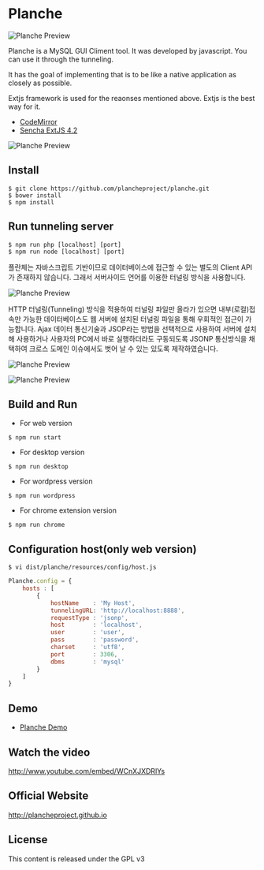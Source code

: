# Planche

![Planche Preview](http://plancheproject.github.io/images/intro2.png)

Planche is a MySQL GUI Climent tool. It was developed by javascript. You can use it through the tunneling.

It has the goal of implementing that is to be like a native application as closely as possible.

Extjs framework is used for the reaonses mentioned above. Extjs is the best way for it.

- [CodeMirror](http://codemirror.net/)
- [Sencha ExtJS 4.2](http://www.sencha.com/products/extjs/)

![Planche Preview](http://plancheproject.github.io/images/intro.png)

## Install

```
$ git clone https://github.com/plancheproject/planche.git
$ bower install
$ npm install
```

## Run tunneling server

```
$ npm run php [localhost] [port]
$ npm run node [localhost] [port]
```

플란체는 자바스크립트 기반이므로 데이터베이스에 접근할 수 있는 별도의 Client API가 존재하지 않습니다. 그래서 서버사이드 언어를 이용한 터널링 방식을 사용합니다.

![Planche Preview](http://plancheproject.github.io/images/arch1.png)

HTTP 터널링(Tunneling) 방식을 적용하여 터널링 파일만 올라가 있으면 내부(로컬)접속만 가능한 데이터베이스도 웹 서버에 설치된  터널링 파일을 통해 우회적인 접근이 가능합니다. Ajax 데이터 통신기술과 JSOP라는 방법을 선택적으로 사용하여 서버에 설치해 사용하거나 사용자의 PC에서 바로 실행하더라도 구동되도록 JSONP 통신방식을 채택하여 크로스 도메인 이슈에서도 벗어 날 수 있는 있도록 제작하였습니다.

![Planche Preview](http://plancheproject.github.io/images/arch2.png)

![Planche Preview](http://plancheproject.github.io/images/tunneling.png)

## Build and Run

- For web version
```
$ npm run start
```

- For desktop version
```
$ npm run desktop
```

- For wordpress version
```
$ npm run wordpress
```

- For chrome extension version
```
$ npm run chrome
```

## Configuration host(only web version)

```
$ vi dist/planche/resources/config/host.js
```

```javascript
Planche.config = {
    hosts : [
        {
            hostName    : 'My Host',
            tunnelingURL: 'http://localhost:8888',
            requestType : 'jsonp',
            host        : 'localhost',
            user        : 'user',
            pass        : 'password',
            charset     : 'utf8',
            port        : 3306,
            dbms        : 'mysql'
        }
    ]
}
```

## Demo

- [Planche Demo](http://www.planche.io/demo)

## Watch the video

http://www.youtube.com/embed/WCnXJXDRlYs

## Official Website

http://plancheproject.github.io

## License

This content is released under the GPL v3
